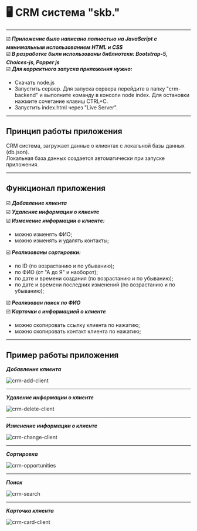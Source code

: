 # 🖥 CRM система "skb."   
---

☑️ ___Приложение было написано полностью на JavaScript с минимальным использованием HTML и CSS___   
☑️ ___В разработке были использованы библиотеки: Bootstrap-5, Choices-js, Popper js___      
☑️ ___Для корректного запуска приложения нужно:___   
  - Скачать node.js
  - Запустить сервер. Для запуска сервера перейдите в папку "crm-backend" и выполните команду в консоли node index. Для остановки нажмите сочетание клавиш CTRL+C.
  - Запустить index.html через "Live Server".   
  
---

## Принцип работы приложения

CRM система, загружает данные о клиентах с локальной базы данных (db.json).   
Локальная база данных создается автоматически при запуске приложения.   

---

## Функционал приложения   

☑️ ___Добавление клиента___   
☑️ ___Удаление информации о клиенте___   
☑️ ___Изменение информации о клиенте:___    
  - можно изменять ФИО;   
  - можно изменять и удалять контакты;  
  
☑️ ___Реализованы сортировки:___   
  - по ID (по возрастанию и по убыванию);   
  - по ФИО (от "А до Я" и наоборот);   
  - по дате и времени создания (по возрастанию и по убыванию);   
  - по дате и времени последних изменений (по возрастанию и по убыванию);  

☑️ ___Реализован поиск по ФИО___   
☑️ ___Карточки с информацией о клиенте___
  - можно скопировать ссылку клиента по нажатию;   
  - можно скопировать контакт клиента по нажатию;   

---

## Пример работы приложения  

___Добавление клиента___   

![crm-add-client](https://user-images.githubusercontent.com/101246310/189905108-0e00e787-3016-4fb9-9ff6-0b68228add2a.gif)   

---

___Удаление информации о клиенте___   

![crm-delete-client](https://user-images.githubusercontent.com/101246310/189905564-1b17eb83-6d29-45a9-aab4-8ec86882e2bb.gif)  

---

___Изменение информации о клиенте___   

![crm-change-client](https://user-images.githubusercontent.com/101246310/189905796-883005fb-c1e3-4689-a5af-f2d610343e93.gif)   

---

___Сортировка___   

![crm-opportunities](https://user-images.githubusercontent.com/101246310/189906142-8114db83-2958-4091-af54-336fbd4bcde1.gif)   

---

___Поиск___   

![crm-search](https://user-images.githubusercontent.com/101246310/189906536-96879b7e-548e-43cb-ad80-4245f4220e23.gif)   

---

___Карточка клиента___   

![crm-card-client](https://user-images.githubusercontent.com/101246310/189906635-3e8774cd-b02f-49b8-a005-8dbbd1432fcd.gif)   

